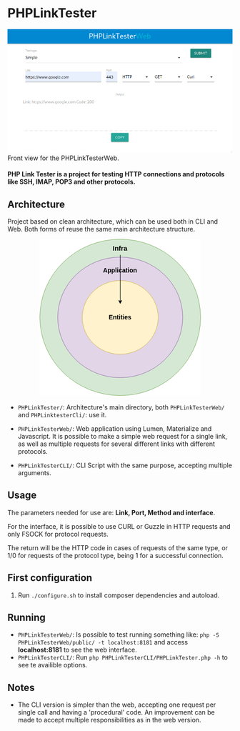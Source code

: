 # PHPLinkTester
![Demo from PHPLinkTesterWeb](demoWeb.png)
Front view for the PHPLinkTesterWeb.
#### PHP Link Tester is a project for testing HTTP connections and protocols like SSH, IMAP, POP3 and other protocols.

## Architecture
Project based on clean architecture, which can be used both in CLI and Web. Both forms of reuse the same main architecture structure.

<p align="center">
  <img src="diagram.png">
</p>

* `PHPLinkTester/`: Architecture's main directory, both `PHPLinkTesterWeb/` and `PHPLinktesterCli/`: use it.

* `PHPLinkTesterWeb/`: Web application using Lumen, Materialize and Javascript. It is possible to make a simple web request for a single link, as well as multiple requests for several different links with different protocols.

* `PHPLinkTesterCLI/`: CLI Script with the same purpose, accepting multiple arguments.

## Usage
The parameters needed for use are: **Link, Port, Method and interface**.

For the interface, it is possible to use CURL or Guzzle in HTTP requests and only FSOCK for protocol requests.

The return will be the HTTP code in cases of requests of the same type, or 1/0 for requests of the protocol type, being 1 for a successful connection.

## First configuration
1. Run `./configure.sh` to install composer dependencies and autoload.

## Running 
* `PHPLinkTesterWeb/`: Is possible to test running something like: `php -S PHPLinkTesterWeb/public/ -t localhost:8181` and access **localhost:8181** to see the web interface.
* `PHPLinkTesterCLI/`: Run `php PHPLinkTesterCLI/PHPLinkTester.php -h` to see te availible options.

## Notes
* The CLI version is simpler than the web, accepting one request per single call and having a 'procedural' code. An improvement can be made to accept multiple responsibilities as in the web version.